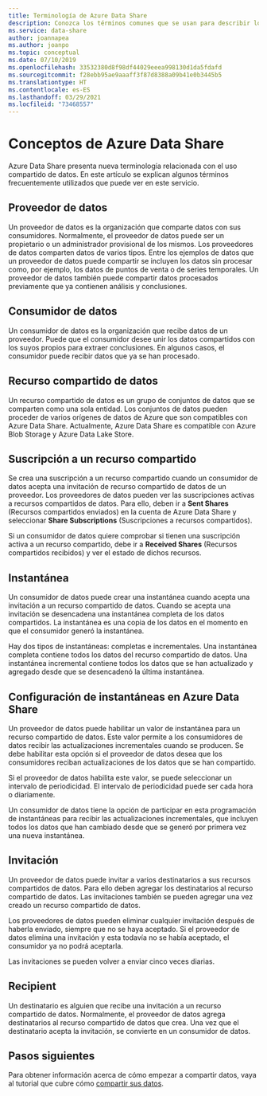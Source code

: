 ```yaml
---
title: Terminología de Azure Data Share
description: Conozca los términos comunes que se usan para describir los recursos empleados en Azure Data Share (proveedor de datos, consumidor de datos, recurso compartido de datos, suscripción a recurso compartido, instantánea, invitación, destinatario).
ms.service: data-share
author: joannapea
ms.author: joanpo
ms.topic: conceptual
ms.date: 07/10/2019
ms.openlocfilehash: 33532380d8f98df44029eeea998130d1da5fdafd
ms.sourcegitcommit: f28ebb95ae9aaaff3f87d8388a09b41e0b3445b5
ms.translationtype: HT
ms.contentlocale: es-ES
ms.lasthandoff: 03/29/2021
ms.locfileid: "73468557"
---
```

# <a name="azure-data-share-concepts"></a>Conceptos de Azure Data Share 

Azure Data Share presenta nueva terminología relacionada con el uso compartido de datos. En este artículo se explican algunos términos frecuentemente utilizados que puede ver en este servicio. 

## <a name="data-provider"></a>Proveedor de datos

Un proveedor de datos es la organización que comparte datos con sus consumidores. Normalmente, el proveedor de datos puede ser un propietario o un administrador provisional de los mismos. Los proveedores de datos comparten datos de varios tipos. Entre los ejemplos de datos que un proveedor de datos puede compartir se incluyen los datos sin procesar como, por ejemplo, los datos de puntos de venta o de series temporales. Un proveedor de datos también puede compartir datos procesados previamente que ya contienen análisis y conclusiones. 

## <a name="data-consumer"></a>Consumidor de datos 

Un consumidor de datos es la organización que recibe datos de un proveedor. Puede que el consumidor desee unir los datos compartidos con los suyos propios para extraer conclusiones. En algunos casos, el consumidor puede recibir datos que ya se han procesado. 

## <a name="data-share"></a>Recurso compartido de datos

Un recurso compartido de datos es un grupo de conjuntos de datos que se comparten como una sola entidad. Los conjuntos de datos pueden proceder de varios orígenes de datos de Azure que son compatibles con Azure Data Share. Actualmente, Azure Data Share es compatible con Azure Blob Storage y Azure Data Lake Store. 

## <a name="share-subscription"></a>Suscripción a un recurso compartido 

Se crea una suscripción a un recurso compartido cuando un consumidor de datos acepta una invitación de recurso compartido de datos de un proveedor. Los proveedores de datos pueden ver las suscripciones activas a recursos compartidos de datos. Para ello, deben ir a **Sent Shares** (Recursos compartidos enviados) en la cuenta de Azure Data Share y seleccionar **Share Subscriptions** (Suscripciones a recursos compartidos).

Si un consumidor de datos quiere comprobar si tienen una suscripción activa a un recurso compartido, debe ir a **Received Shares** (Recursos compartidos recibidos) y ver el estado de dichos recursos. 

## <a name="snapshot"></a>Instantánea

Un consumidor de datos puede crear una instantánea cuando acepta una invitación a un recurso compartido de datos. Cuando se acepta una invitación se desencadena una instantánea completa de los datos compartidos. La instantánea es una copia de los datos en el momento en que el consumidor generó la instantánea. 

Hay dos tipos de instantáneas: completas e incrementales. Una instantánea completa contiene todos los datos del recurso compartido de datos. Una instantánea incremental contiene todos los datos que se han actualizado y agregado desde que se desencadenó la última instantánea. 

## <a name="snapshot-settings-in-azure-data-share"></a>Configuración de instantáneas en Azure Data Share
 
Un proveedor de datos puede habilitar un valor de instantánea para un recurso compartido de datos. Este valor permite a los consumidores de datos recibir las actualizaciones incrementales cuando se producen. Se debe habilitar esta opción si el proveedor de datos desea que los consumidores reciban actualizaciones de los datos que se han compartido. 

Si el proveedor de datos habilita este valor, se puede seleccionar un intervalo de periodicidad. El intervalo de periodicidad puede ser cada hora o diariamente. 

Un consumidor de datos tiene la opción de participar en esta programación de instantáneas para recibir las actualizaciones incrementales, que incluyen todos los datos que han cambiado desde que se generó por primera vez una nueva instantánea. 

## <a name="invitation"></a>Invitación

Un proveedor de datos puede invitar a varios destinatarios a sus recursos compartidos de datos. Para ello deben agregar los destinatarios al recurso compartido de datos. Las invitaciones también se pueden agregar una vez creado un recurso compartido de datos. 

Los proveedores de datos pueden eliminar cualquier invitación después de haberla enviado, siempre que no se haya aceptado. Si el proveedor de datos elimina una invitación y esta todavía no se había aceptado, el consumidor ya no podrá aceptarla. 

Las invitaciones se pueden volver a enviar cinco veces diarias. 

## <a name="recipient"></a>Recipient

Un destinatario es alguien que recibe una invitación a un recurso compartido de datos. Normalmente, el proveedor de datos agrega destinatarios al recurso compartido de datos que crea. Una vez que el destinatario acepta la invitación, se convierte en un consumidor de datos.  

## <a name="next-steps"></a>Pasos siguientes

Para obtener información acerca de cómo empezar a compartir datos, vaya al tutorial que cubre cómo [compartir sus datos](share-your-data.md).
